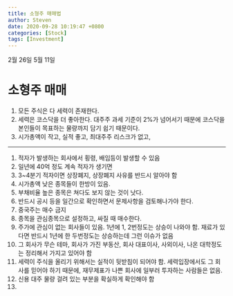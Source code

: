 ```yaml
---
title: 소형주 매매법
author: Steven
date: 2020-09-28 10:19:47 +0800
categories: [Stock]
tags: [Investment]
---
```


2월 26일 5월 11일

# 소형주 매매

1. 모든 주식은 다 세력이 존재한다. 
2. 세력은 코스닥을 더 좋아한다. 대주주 과세 기준이 2%가 넘어서기 때문에 코스닥을 본인들이 목표하는 물량까지 담기 쉽기 때문이다.
3.  시가총액이 작고, 실적 좋고, 최대주주 리스크가 없고, 

---

1. 적자가 발생하는 회사에서 횡령, 배임등이 발생할 수 있음
2. 일년에 40억 정도 계속 적자가 생기면 
3. 3~4분기 적자이면 상장폐지, 상장폐지 사유를 반드시 알아야 함
4. 시가총액 낮은 종목들이 한방이 있음.
5. 부채비율 높은 종목은 쳐다도 보지 않는 것이 낫다.
6. 반드시 공시 등을 일간으로 확인하면서 문제사항을 검토해나가야 한다.
7. 중국주는 매수 금지
8. 종목을 관심종목으로 설정하고, 싸질 때 매수한다.
9. 주가에 관심이 없는 회사들이 있음. 1년에 1, 2번정도는 상승이 나와야 함. 재료가 있다면 반드시 1년에 한 두번정도는 상승하는데 그런 이슈가 없음
10. 그 회사가 무슨 테마, 회사가 가진 부동산, 회사 대표이사, 사외이사, 나온 대학정도는 정리해서 가지고 있어야 함  
11. 세력이 주식을 올리기 위해서는 실적이 뒷받침이 되어야 함. 세력입장에서도 그 회사를 믿어야 하기 때문에, 재무제표가 나쁜 회사에 일부러 투자하는 사람들은 없음.
12. 신용 대주 물량 걸려 있는 부분을 확실하게 확인해야 함
13. 

